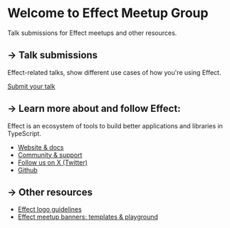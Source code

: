 # Welcome to Effect Meetup Group
Talk submissions for Effect meetups and other resources.

## → Talk submissions
Effect-related talks, show different use cases of how you're using Effect.

[Submit your talk](https://github.com/mirepri/meetups/issues/new?assignees=&labels=&projects=&template=talks.yml)

## → Learn more about and follow Effect:
Effect is an ecosystem of tools to build better applications and libraries in TypeScript.

- [Website & docs](https://effect.website/)
- [Community & support](https://discord.gg/effect-ts)
- [Follow us on X (Twitter)](https://twitter.com/EffectTS_)
- [Github](https://github.com/Effect-TS)

## → Other resources

- [Effect logo guidelines](https://sparkling-lancer-5bd.notion.site/Effect-logo-guidelines-14280adbc6354eaa8bd173e1bc0128a4)
- [Effect meetup banners: templates & playground](https://www.figma.com/design/FnkWp2q2cH7nxlHI3vMkSy/Effect-Meetups?node-id=1-723&t=LRuxFGqfvZCTe4Wq-1)
